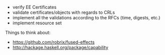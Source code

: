 
- verify EE Certificates
- validate certificates/objects with regards to CRLs
- implement all the validations according to the RFCs (time, digests, etc.)
- implement resource set


Things to think about:

- https://github.com/robrix/fused-effects
- http://hackage.haskell.org/package/capability

